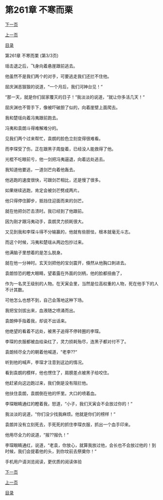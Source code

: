 <h1>第261章   不寒而栗</h1>
            <div><p><a href="./0783_%E7%AC%AC262%E7%AB%A0_%E6%B2%B3%E7%A5%9E%E5%8F%B0.md">下一页</a></p><p><a href="./0781_%E7%AC%AC261%E7%AB%A0_%E4%B8%8D%E5%AF%92%E8%80%8C%E6%A0%97.md">上一页</a></p><p><a href="../">目录</a></p></div>
            <div><p>第261章   不寒而栗 (第3/3页)</p><p>瑶击退之后，飞身向着悬崖跟前逃去。</p><p>他虽然不是我们两个的对手，可要逃走我们还拦不住他。</p><p>屈庆渊恶狠狠的说道，“一个月后，我们河神台见！“</p><p>“那一天，就是你们屈家覆灭的日子！“我淡淡的说道，“就让你多活几天！“</p><p>屈庆渊也不管手下，像被吓破胆了似的，向着崖壁上面爬去。</p><p>我和楚瑶向着冯夷跟前跑去。</p><p>冯夷和袁朗斗得难解难分的。</p><p>见我们两个过来帮忙，袁朗的脸色立刻变得很难看。</p><p>而李琛受了伤，正在跟黑子周旋着，已经没人能救得了他。</p><p>光棍不吃眼前亏，他一剑把冯夷逼退，向着远处逃去。</p><p>我知道他要逃，一道剑芒向着他轰去。</p><p>他逃跑的速度很快，可跟剑芒相比，还是慢了很多。</p><p>如果继续逃跑，肯定会被剑芒劈成两片。</p><p>他只得停住脚步，抵挡住迎面而来的剑芒。</p><p>就在他把剑芒击溃时。我已经到了他跟前。</p><p>因为刚才跟冯夷动手，袁朗灵力损耗很大。</p><p>又见到我和李琛斗得不分输赢的，他就有些胆怯，根本就毫无斗志。</p><p>而这个时候，冯夷和楚瑶从两边包抄过来。</p><p>他满脑子里想着的是怎么脱身。</p><p>就在他一分神时。玄天剑把他的宝剑震开，倏然从他胸口刺进去。</p><p>袁朗惊恐的瞪大眼睛，望着露在外面的剑柄，他的脸都扭曲了，</p><p>作为一名灵王级别的人物。在天寅会里，当然是位高权重的人物，死在他手下的人不计其数。</p><p>可他怎么也想不到，自己会落地这种下场。</p><p>我把宝剑拔出来，血液随之喷涌而出。</p><p>袁朗伸手指着我，却说不出话来。</p><p>他绝望的看着不远处，被黑子追得不停转圈的李琛。</p><p>李琛的衣服都被血给染红了，灵力损耗殆尽，连黑子都对付不了。</p><p>袁朗倾尽全力的朝着他喊道，“老李??“</p><p>听到他的喊声，李琛才注意到这边的情况。</p><p>看到袁朗的模样，他也愣住了，肩膀差点被黑子给咬住。</p><p>他赶紧向这边跑过来，我们倒是没有阻拦他。</p><p>他扶住袁朗，袁朗倒在他的怀里。大口的喷着血。</p><p>李琛眼睛通红的瞪着我，怒道，“小子，我们天寅会不会放过你的！“</p><p>我淡淡的说道，“你们没少找我麻烦。他就是你们的榜样！“</p><p>袁朗并没有立刻死去，手死死的抓住李琛衣服，抓出一个血手印来。</p><p>他用尽全力的说道，“报??报仇！“</p><p>李琛眼睛通红，说道，“老袁，你放心，就算我放过他，会长也不会放过他的！到时候，我们会提着他的头，到你坟前去祭奠你！“</p><p>手机用户请浏览阅读，更优质的阅读体验</p></div>
            <div><p><a href="./0783_%E7%AC%AC262%E7%AB%A0_%E6%B2%B3%E7%A5%9E%E5%8F%B0.md">下一页</a></p><p><a href="./0781_%E7%AC%AC261%E7%AB%A0_%E4%B8%8D%E5%AF%92%E8%80%8C%E6%A0%97.md">上一页</a></p><p><a href="../">目录</a></p></div>